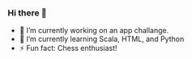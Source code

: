### Hi there 👋


- 🔭 I’m currently working on an app challange.
- 🌱 I’m currently learning Scala, HTML, and Python
- ⚡ Fun fact: Chess enthusiast!


